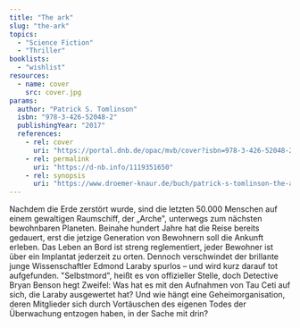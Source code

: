 ```yaml
---
title: "The ark"
slug: "the-ark"
topics:
  - "Science Fiction"
  - "Thriller"
booklists:
  - "wishlist"
resources:
  - name: cover
    src: cover.jpg
params:
  author: "Patrick S. Tomlinson"
  isbn: "978-3-426-52048-2"
  publishingYear: "2017"
  references:
    - rel: cover
      uri: "https://portal.dnb.de/opac/mvb/cover?isbn=978-3-426-52048-2"
    - rel: permalink
      uri: "https://d-nb.info/1119351650"
    - rel: synopsis
      uri: "https://www.droemer-knaur.de/buch/patrick-s-tomlinson-the-ark-die-letzte-reise-der-menschheit-9783426520482"
---
```

Nachdem die Erde zerstört wurde, sind die letzten 50.000 Menschen auf einem 
gewaltigen Raumschiff, der „Arche", unterwegs zum nächsten bewohnbaren 
Planeten. Beinahe hundert Jahre hat die Reise bereits gedauert, erst die 
jetzige Generation von Bewohnern soll die Ankunft erleben. Das Leben an Bord 
ist streng reglementiert, jeder Bewohner ist über ein Implantat jederzeit zu 
orten. Dennoch verschwindet der brillante junge Wissenschaftler Edmond Laraby 
spurlos – und wird kurz darauf tot aufgefunden. "Selbstmord", heißt es von 
offizieller Stelle, doch Detective Bryan Benson hegt Zweifel: Was hat es mit 
den Aufnahmen von Tau Ceti auf sich, die Laraby ausgewertet hat? Und wie hängt 
eine Geheimorganisation, deren Mitglieder sich durch Vortäuschen des eigenen 
Todes der Überwachung entzogen haben, in der Sache mit drin?